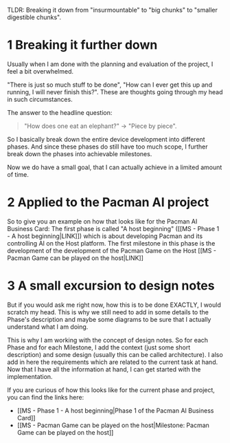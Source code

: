 TLDR: Breaking it down from "insurmountable" to "big chunks" to "smaller digestible chunks".

# 1 Breaking it further down
Usually when I am done with the planning and evaluation of the project, I feel a bit overwhelmed. 

"There is just so much stuff to be done", "How can I ever get this up and running, I will never finish this?". These are thoughts going through my head in such circumstances. 

The answer to the headline question: 
> "How does one eat an elephant?" -> "Piece by piece". 

So I basically break down the entire device development into different phases. And since these phases do still have too much scope, I further break down the phases into achievable milestones.

Now we do have a small goal, that I can actually achieve in a limited amount of time.

# 2 Applied to the Pacman AI project
So to give you an example on how that looks like for the Pacman AI Business Card: 
The first phase is called "A host beginning" ([[MS - Phase 1 - A host beginning|LINK]]) which is about developing Pacman and its controlling AI on the Host platform. 
The first milestone in this phase is the development of the development of the Pacman Game on the Host [[MS - Pacman Game can be played on the host|LINK]]

# 3 A small excursion to design notes
But if you would ask me right now, how this is to be done EXACTLY, I would scratch my head. This is why we still need to add in some details to the Phase's description and maybe some diagrams to be sure that I actually understand what I am doing. 

This is why I am working with the concept of design notes. So for each Phase and for each Milestone, I add the context (just some short description) and some design (usually this can be called architecture). I also add in here the requirements which are related to the current task at hand. Now that I have all the information at hand, I can get started with the implementation.

If you are curious of how this looks like for the current phase and project, you can find the links here:
- [[MS - Phase 1 - A host beginning|Phase 1 of the Pacman AI Business Card]]
- [[MS - Pacman Game can be played on the host|Milestone: Pacman Game can be played on the host]]